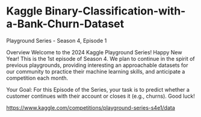 # Kaggle    Binary-Classification-with-a-Bank-Churn-Dataset
Playground Series - Season 4, Episode 1


Overview
Welcome to the 2024 Kaggle Playground Series! Happy New Year! This is the 1st episode of Season 4. We plan to continue in the spirit of previous playgrounds, providing interesting an approachable datasets for our community to practice their machine learning skills, and anticipate a competition each month.

Your Goal: For this Episode of the Series, your task is to predict whether a customer continues with their account or closes it (e.g., churns). Good luck!

https://www.kaggle.com/competitions/playground-series-s4e1/data


